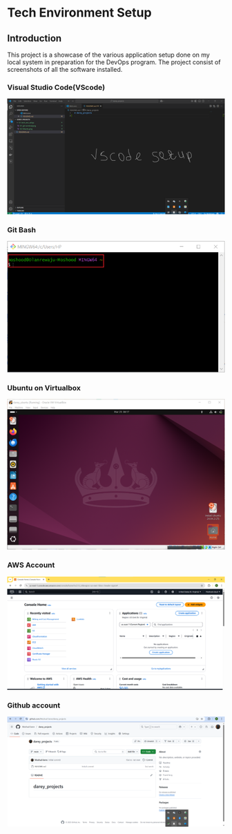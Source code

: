 # Tech Environment Setup

## Introduction

This project is a showcase of the various application setup done on my local system in preparation for the DevOps program.
The project consist of screenshots of all the software installed.

### Visual Studio Code(VScode)

![vscode_screeshot](screenshots/01-VScode.png)

### Git Bash

![gitbash_screeshot](screenshots/02-git-bash.png)

### Ubuntu on Virtualbox

![ubuntu_desktop](screenshots/03-Ubuntu_desktop.png)

### AWS Account

![aws_homepage](screenshots/04-AWS_homepage.png)

### Github account

![github_screenshot](screenshots/05-github_screenshot.png)
